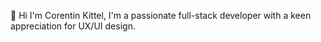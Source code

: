 👋 Hi I'm Corentin Kittel, I'm a passionate full-stack developer with a keen appreciation for UX/UI design.
